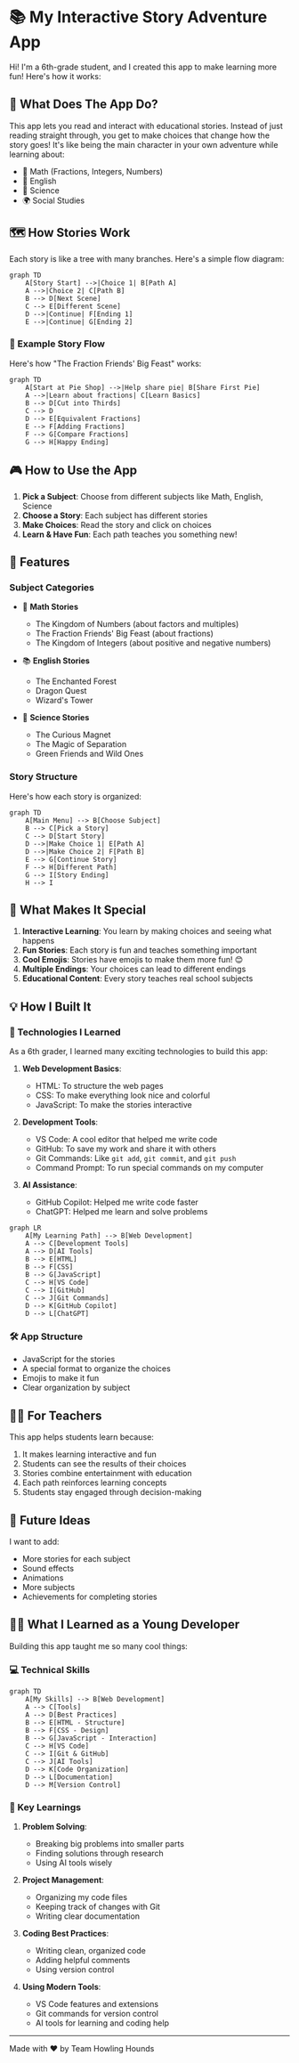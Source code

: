 # 📚 My Interactive Story Adventure App

Hi! I'm a 6th-grade student, and I created this app to make learning more fun! Here's how it works:

## 🎯 What Does The App Do?

This app lets you read and interact with educational stories. Instead of just reading straight through, you get to make choices that change how the story goes! It's like being the main character in your own adventure while learning about:

- 🔢 Math (Fractions, Integers, Numbers)
- 📝 English
- 🧪 Science
- 🌍 Social Studies

## 🗺️ How Stories Work

Each story is like a tree with many branches. Here's a simple flow diagram:

```mermaid
graph TD
    A[Story Start] -->|Choice 1| B[Path A]
    A -->|Choice 2| C[Path B]
    B --> D[Next Scene]
    C --> E[Different Scene]
    D -->|Continue| F[Ending 1]
    E -->|Continue| G[Ending 2]
```

### 📖 Example Story Flow

Here's how "The Fraction Friends' Big Feast" works:

```mermaid
graph TD
    A[Start at Pie Shop] -->|Help share pie| B[Share First Pie]
    A -->|Learn about fractions| C[Learn Basics]
    B --> D[Cut into Thirds]
    C --> D
    D --> E[Equivalent Fractions]
    E --> F[Adding Fractions]
    F --> G[Compare Fractions]
    G --> H[Happy Ending]
```

## 🎮 How to Use the App

1. **Pick a Subject**: Choose from different subjects like Math, English, Science
2. **Choose a Story**: Each subject has different stories
3. **Make Choices**: Read the story and click on choices
4. **Learn & Have Fun**: Each path teaches you something new!

## 📱 Features

### Subject Categories
- 🔢 **Math Stories**
  - The Kingdom of Numbers (about factors and multiples)
  - The Fraction Friends' Big Feast (about fractions)
  - The Kingdom of Integers (about positive and negative numbers)

- 📚 **English Stories**
  - The Enchanted Forest
  - Dragon Quest
  - Wizard's Tower

- 🧪 **Science Stories**
  - The Curious Magnet
  - The Magic of Separation
  - Green Friends and Wild Ones

### Story Structure

Here's how each story is organized:

```mermaid
graph TD
    A[Main Menu] --> B[Choose Subject]
    B --> C[Pick a Story]
    C --> D[Start Story]
    D -->|Make Choice 1| E[Path A]
    D -->|Make Choice 2| F[Path B]
    E --> G[Continue Story]
    F --> H[Different Path]
    G --> I[Story Ending]
    H --> I
```

## 🌟 What Makes It Special

1. **Interactive Learning**: You learn by making choices and seeing what happens
2. **Fun Stories**: Each story is fun and teaches something important
3. **Cool Emojis**: Stories have emojis to make them more fun! 😊
4. **Multiple Endings**: Your choices can lead to different endings
5. **Educational Content**: Every story teaches real school subjects

## 💡 How I Built It

### 🔧 Technologies I Learned

As a 6th grader, I learned many exciting technologies to build this app:

1. **Web Development Basics**:
   - HTML: To structure the web pages
   - CSS: To make everything look nice and colorful
   - JavaScript: To make the stories interactive

2. **Development Tools**:
   - VS Code: A cool editor that helped me write code
   - GitHub: To save my work and share it with others
   - Git Commands: Like `git add`, `git commit`, and `git push`
   - Command Prompt: To run special commands on my computer

3. **AI Assistance**:
   - GitHub Copilot: Helped me write code faster
   - ChatGPT: Helped me learn and solve problems

```mermaid
graph LR
    A[My Learning Path] --> B[Web Development]
    A --> C[Development Tools]
    A --> D[AI Tools]
    B --> E[HTML]
    B --> F[CSS]
    B --> G[JavaScript]
    C --> H[VS Code]
    C --> I[GitHub]
    C --> J[Git Commands]
    D --> K[GitHub Copilot]
    D --> L[ChatGPT]
```

### 🛠️ App Structure
- JavaScript for the stories
- A special format to organize the choices
- Emojis to make it fun
- Clear organization by subject

## 👩‍🏫 For Teachers

This app helps students learn because:
1. It makes learning interactive and fun
2. Students can see the results of their choices
3. Stories combine entertainment with education
4. Each path reinforces learning concepts
5. Students stay engaged through decision-making

## 🎉 Future Ideas

I want to add:
- More stories for each subject
- Sound effects
- Animations
- More subjects
- Achievements for completing stories

## 👨‍💻 What I Learned as a Young Developer

Building this app taught me so many cool things:

### 💻 Technical Skills
```mermaid
graph TD
    A[My Skills] --> B[Web Development]
    A --> C[Tools]
    A --> D[Best Practices]
    B --> E[HTML - Structure]
    B --> F[CSS - Design]
    B --> G[JavaScript - Interaction]
    C --> H[VS Code]
    C --> I[Git & GitHub]
    C --> J[AI Tools]
    D --> K[Code Organization]
    D --> L[Documentation]
    D --> M[Version Control]
```

### 🌟 Key Learnings
1. **Problem Solving**:
   - Breaking big problems into smaller parts
   - Finding solutions through research
   - Using AI tools wisely

2. **Project Management**:
   - Organizing my code files
   - Keeping track of changes with Git
   - Writing clear documentation

3. **Coding Best Practices**:
   - Writing clean, organized code
   - Adding helpful comments
   - Using version control

4. **Using Modern Tools**:
   - VS Code features and extensions
   - Git commands for version control
   - AI tools for learning and coding help

---
Made with ❤️ by Team Howling Hounds
